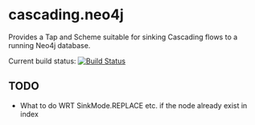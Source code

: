 # cascading.neo4j

Provides a Tap and Scheme suitable for sinking Cascading flows to a running Neo4j database.

Current build status: [![Build Status](https://secure.travis-ci.org/pingles/cascading.neo4j.png)](http://secure.travis-ci.org/pingles/cascading.neo4j)

## TODO

* What to do WRT SinkMode.REPLACE etc. if the node already exist in index
